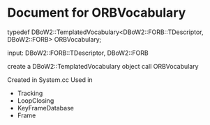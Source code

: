 # Document for ORBVocabulary 

typedef DBoW2::TemplatedVocabulary<DBoW2::FORB::TDescriptor, DBoW2::FORB>
  ORBVocabulary;
  
input: DBoW2::FORB::TDescriptor, DBoW2::FORB

create a DBoW2::TemplatedVocabulary object call ORBVocabulary

Created in System.cc
Used in
+ Tracking
+ LoopClosing
+ KeyFrameDatabase
+ Frame

